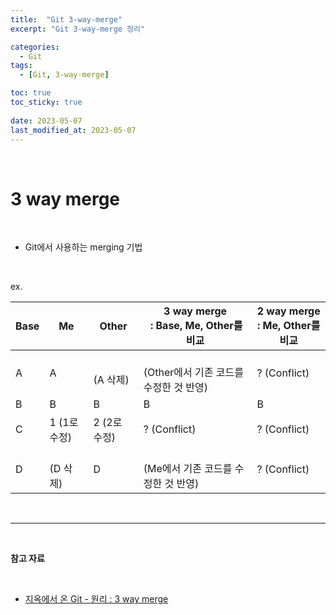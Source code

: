 ```yaml
---
title:  "Git 3-way-merge"
excerpt: "Git 3-way-merge 정리"

categories:
  - Git
tags:
  - [Git, 3-way-merge]

toc: true
toc_sticky: true
 
date: 2023-05-07
last_modified_at: 2023-05-07
---
```


<br>

# **3 way merge**

<br>

-   Git에서 사용하는 merging 기법

<br>

ex. 

| Base | Me | Other | 3 way merge <br> : Base, Me, Other를 비교 | 2 way merge <br> : Me, Other를 비교 |
| --- | --- | --- | --- | --- |
| A | A | <br> (A 삭제) | <br>   (Other에서 기존 코드를 수정한 것 반영) | ? (Conflict) |
| B | B | B | B | B |
| C | 1 (1로 수정) | 2 (2로 수정) | ? (Conflict) | ? (Conflict) |
| D | <br> (D 삭제) | D | <br> (Me에서 기존 코드를 수정한 것 반영) | ? (Conflict) |

<br>

---

<br>

**참고 자료**

<br>

-   [지옥에서 온 Git - 원리 : 3 way merge](https://youtu.be/J0W-WA0aYJI)